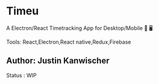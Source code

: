 # Timeu
A Electron/React Timetracking App for Desktop/Mobile 📱 🖥  

Tools: React,Electron,React native,Redux,Firebase

## Author: Justin Kanwischer
Status : WIP
